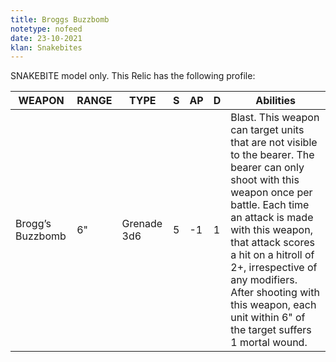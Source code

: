 ```yaml
---
title: Broggs Buzzbomb
notetype: nofeed
date: 23-10-2021
klan: Snakebites
---
```


SNAKEBITE model only. This Relic has the following profile:

 | WEAPON           | RANGE | TYPE        | S   | AP  | D   | Abilities                                                                                                                                                                                                                                                                                                                                               |
 | ---------------- | ----- | ----------- | --- | --- | --- | -------------------------------------------------------------------------------------------------------------------------------------------------------------------------------------------------------------------------------------------------------------------------------------------------------------------------------------------------------- |
 | Brogg’s Buzzbomb | 6"    | Grenade 3d6 | 5   | -1  | 1   | Blast. This weapon can target units that are not visible to the bearer. The bearer can only shoot with this weapon once per battle. Each time an attack is made with this weapon, that attack scores a hit on a hitroll of 2+, irrespective of any modifiers. After shooting with this weapon, each unit within 6" of the target suffers 1 mortal wound. | 